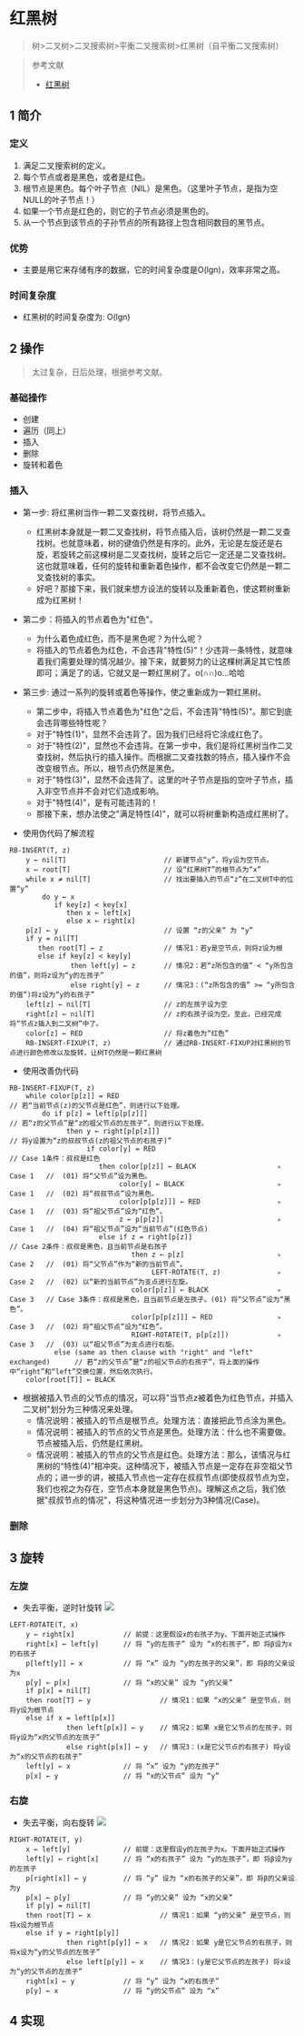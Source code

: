 # 红黑树
> 树>二叉树>二叉搜索树>平衡二叉搜索树>红黑树（自平衡二叉搜索树）

> 参考文献
> * [红黑树](https://www.cnblogs.com/skywang12345/p/3245399.html#a1)
## 1 简介

### 定义
1. 满足二叉搜索树的定义。
2. 每个节点或者是黑色，或者是红色。
3. 根节点是黑色。每个叶子节点（NIL）是黑色。（这里叶子节点，是指为空NULL的叶子节点！）
4. 如果一个节点是红色的，则它的子节点必须是黑色的。
5. 从一个节点到该节点的子孙节点的所有路径上包含相同数目的黑节点。

### 优势
* 主要是用它来存储有序的数据，它的时间复杂度是O(lgn)，效率非常之高。

### 时间复杂度
* 红黑树的时间复杂度为: O(lgn)
## 2 操作
> 太过复杂，日后处理，根据参考文献。
### 基础操作

* 创建
* 遍历（同上）
* 插入
* 删除
* 旋转和着色

### 插入

* 第一步: 将红黑树当作一颗二叉查找树，将节点插入。
  * 红黑树本身就是一颗二叉查找树，将节点插入后，该树仍然是一颗二叉查找树。也就意味着，树的键值仍然是有序的。此外，无论是左旋还是右旋，若旋转之前这棵树是二叉查找树，旋转之后它一定还是二叉查找树。这也就意味着，任何的旋转和重新着色操作，都不会改变它仍然是一颗二叉查找树的事实。
  * 好吧？那接下来，我们就来想方设法的旋转以及重新着色，使这颗树重新成为红黑树！

* 第二步：将插入的节点着色为"红色"。
  * 为什么着色成红色，而不是黑色呢？为什么呢？
  * 将插入的节点着色为红色，不会违背"特性(5)"！少违背一条特性，就意味着我们需要处理的情况越少。接下来，就要努力的让这棵树满足其它性质即可；满足了的话，它就又是一颗红黑树了。o(∩∩)o...哈哈

* 第三步: 通过一系列的旋转或着色等操作，使之重新成为一颗红黑树。
    * 第二步中，将插入节点着色为"红色"之后，不会违背"特性(5)"。那它到底会违背哪些特性呢？
    * 对于"特性(1)"，显然不会违背了。因为我们已经将它涂成红色了。
    * 对于"特性(2)"，显然也不会违背。在第一步中，我们是将红黑树当作二叉查找树，然后执行的插入操作。而根据二叉查找数的特点，插入操作不会改变根节点。所以，根节点仍然是黑色。
    * 对于"特性(3)"，显然不会违背了。这里的叶子节点是指的空叶子节点，插入非空节点并不会对它们造成影响。
    * 对于"特性(4)"，是有可能违背的！
    * 那接下来，想办法使之"满足特性(4)"，就可以将树重新构造成红黑树了。

* 使用伪代码了解流程
```
RB-INSERT(T, z)  
    y ← nil[T]                        // 新建节点“y”，将y设为空节点。
    x ← root[T]                       // 设“红黑树T”的根节点为“x”
    while x ≠ nil[T]                  // 找出要插入的节点“z”在二叉树T中的位置“y”
        do y ← x                      
           if key[z] < key[x]  
              then x ← left[x]  
              else x ← right[x]  
    p[z] ← y                          // 设置 “z的父亲” 为 “y”
    if y = nil[T]                     
       then root[T] ← z               // 情况1：若y是空节点，则将z设为根
       else if key[z] < key[y]        
               then left[y] ← z       // 情况2：若“z所包含的值” < “y所包含的值”，则将z设为“y的左孩子”
               else right[y] ← z      // 情况3：(“z所包含的值” >= “y所包含的值”)将z设为“y的右孩子” 
    left[z] ← nil[T]                  // z的左孩子设为空
    right[z] ← nil[T]                 // z的右孩子设为空。至此，已经完成将“节点z插入到二叉树”中了。
    color[z] ← RED                    // 将z着色为“红色”
    RB-INSERT-FIXUP(T, z)             // 通过RB-INSERT-FIXUP对红黑树的节点进行颜色修改以及旋转，让树T仍然是一颗红黑树
```

* 使用改善伪代码
```
RB-INSERT-FIXUP(T, z)
    while color[p[z]] = RED                                                  // 若“当前节点(z)的父节点是红色”，则进行以下处理。
        do if p[z] = left[p[p[z]]]                                           // 若“z的父节点”是“z的祖父节点的左孩子”，则进行以下处理。
              then y ← right[p[p[z]]]                                        // 将y设置为“z的叔叔节点(z的祖父节点的右孩子)”
                   if color[y] = RED                                         // Case 1条件：叔叔是红色
                      then color[p[z]] ← BLACK                    ▹ Case 1   //  (01) 将“父节点”设为黑色。
                           color[y] ← BLACK                       ▹ Case 1   //  (02) 将“叔叔节点”设为黑色。
                           color[p[p[z]]] ← RED                   ▹ Case 1   //  (03) 将“祖父节点”设为“红色”。
                           z ← p[p[z]]                            ▹ Case 1   //  (04) 将“祖父节点”设为“当前节点”(红色节点)
                      else if z = right[p[z]]                                // Case 2条件：叔叔是黑色，且当前节点是右孩子
                              then z ← p[z]                       ▹ Case 2   //  (01) 将“父节点”作为“新的当前节点”。
                                   LEFT-ROTATE(T, z)              ▹ Case 2   //  (02) 以“新的当前节点”为支点进行左旋。
                              color[p[z]] ← BLACK                 ▹ Case 3   // Case 3条件：叔叔是黑色，且当前节点是左孩子。(01) 将“父节点”设为“黑色”。
                              color[p[p[z]]] ← RED                ▹ Case 3   //  (02) 将“祖父节点”设为“红色”。
                              RIGHT-ROTATE(T, p[p[z]])            ▹ Case 3   //  (03) 以“祖父节点”为支点进行右旋。
           else (same as then clause with "right" and "left" exchanged)      // 若“z的父节点”是“z的祖父节点的右孩子”，将上面的操作中“right”和“left”交换位置，然后依次执行。
    color[root[T]] ← BLACK 
```
* 根据被插入节点的父节点的情况，可以将"当节点z被着色为红色节点，并插入二叉树"划分为三种情况来处理。
    * 情况说明：被插入的节点是根节点。处理方法：直接把此节点涂为黑色。
    * 情况说明：被插入的节点的父节点是黑色。处理方法：什么也不需要做。节点被插入后，仍然是红黑树。
    * 情况说明：被插入的节点的父节点是红色。处理方法：那么，该情况与红黑树的“特性(4)”相冲突。这种情况下，被插入节点是一定存在非空祖父节点的；进一步的讲，被插入节点也一定存在叔叔节点(即使叔叔节点为空，我们也视之为存在，空节点本身就是黑色节点)。理解这点之后，我们依据"叔叔节点的情况"，将这种情况进一步划分为3种情况(Case)。
### 删除


## 3 旋转

### 左旋
* 失去平衡，逆时针旋转
![](image/2021-03-13-14-43-51.png)
```
LEFT-ROTATE(T, x)  
    y ← right[x]            // 前提：这里假设x的右孩子为y。下面开始正式操作
    right[x] ← left[y]      // 将 “y的左孩子” 设为 “x的右孩子”，即 将β设为x的右孩子
    p[left[y]] ← x          // 将 “x” 设为 “y的左孩子的父亲”，即 将β的父亲设为x
    p[y] ← p[x]             // 将 “x的父亲” 设为 “y的父亲”
    if p[x] = nil[T]       
    then root[T] ← y                 // 情况1：如果 “x的父亲” 是空节点，则将y设为根节点
    else if x = left[p[x]]  
              then left[p[x]] ← y    // 情况2：如果 x是它父节点的左孩子，则将y设为“x的父节点的左孩子”
              else right[p[x]] ← y   // 情况3：(x是它父节点的右孩子) 将y设为“x的父节点的右孩子”
    left[y] ← x             // 将 “x” 设为 “y的左孩子”
    p[x] ← y                // 将 “x的父节点” 设为 “y”
```

### 右旋

* 失去平衡，向右旋转
![](image/2021-03-13-14-44-34.png)

```
RIGHT-ROTATE(T, y)  
    x ← left[y]             // 前提：这里假设y的左孩子为x。下面开始正式操作
    left[y] ← right[x]      // 将 “x的右孩子” 设为 “y的左孩子”，即 将β设为y的左孩子
    p[right[x]] ← y         // 将 “y” 设为 “x的右孩子的父亲”，即 将β的父亲设为y
    p[x] ← p[y]             // 将 “y的父亲” 设为 “x的父亲”
    if p[y] = nil[T]       
    then root[T] ← x                 // 情况1：如果 “y的父亲” 是空节点，则将x设为根节点
    else if y = right[p[y]]  
              then right[p[y]] ← x   // 情况2：如果 y是它父节点的右孩子，则将x设为“y的父节点的左孩子”
              else left[p[y]] ← x    // 情况3：(y是它父节点的左孩子) 将x设为“y的父节点的左孩子”
    right[x] ← y            // 将 “y” 设为 “x的右孩子”
    p[y] ← x                // 将 “y的父节点” 设为 “x”
```

## 4 实现

```

```